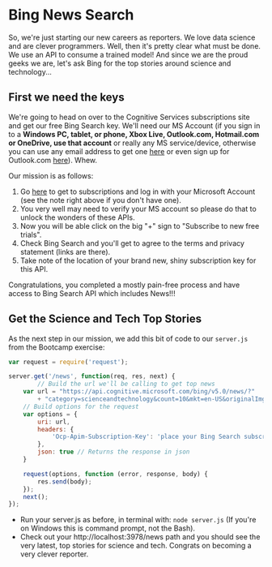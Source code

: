 # Bing News Search

So, we're just starting our new careers as reporters.  We love data science and are clever programmers.  Well, then it's pretty clear what must be done.  We use an API to consume a trained model!  And since we are the proud geeks we are, let's ask Bing for the top stories around science and technology...


## First we need the keys

We're going to head on over to the Cognitive Services subscriptions site and get our free Bing Search key.  We'll need our MS Account (if you sign in to a **Windows PC, tablet, or phone, Xbox Live, Outlook.com, Hotmail.com or OneDrive, use that account** or really any MS service/device, otherwise you can use any email address to get one [here](https://signup.live.com) or even sign up for Outlook.com [here](https://www.microsoft.com/en-us/outlook-com/)).  Whew.

Our mission is as follows:

1.  Go [here](https://www.microsoft.com/cognitive-services/en-US/subscriptions) to get to subscriptions and log in with your Microsoft Account (see the note right above if you don't have one).
2.  You very well may need to verify your MS account so please do that to unlock the wonders of these APIs.
3.  Now you will be able click on the big "+" sign to "Subscribe to new free trials".
4.  Check Bing Search and you'll get to agree to the terms and privacy statement (links are there).
5.  Take note of the location of your brand new, shiny subscription key for this API.

Congratulations, you completed a mostly pain-free process and have access to Bing Search API which includes News!!!

## Get the Science and Tech Top Stories

As the next step in our mission, we add this bit of code to our `server.js` from the Bootcamp exercise:

```javascript
var request = require('request');

server.get('/news', function(req, res, next) {
        // Build the url we'll be calling to get top news
    var url = "https://api.cognitive.microsoft.com/bing/v5.0/news/?" 
        + "category=scienceandtechnology&count=10&mkt=en-US&originalImg=true";
    // Build options for the request
    var options = {
        uri: url,
        headers: {
            'Ocp-Apim-Subscription-Key': 'place your Bing Search subscription key here'
        },
        json: true // Returns the response in json
    }

    request(options, function (error, response, body) {
        res.send(body);
    });
    next();
});

```

* Run your server.js as before, in terminal with:  `node server.js` (If you're on Windows this is command prompt, not the Bash).
* Check out your http://localhost:3978/news path and you should see the very latest, top stories for science and tech.  Congrats on becoming a very clever reporter.


